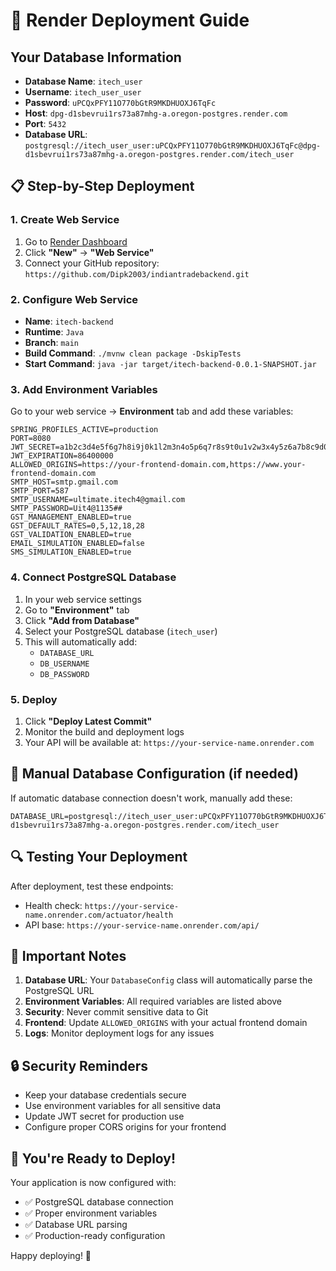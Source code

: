 # 🚀 Render Deployment Guide

## Your Database Information
- **Database Name**: `itech_user`
- **Username**: `itech_user_user`
- **Password**: `uPCQxPFY11O770bGtR9MKDHUOXJ6TqFc`
- **Host**: `dpg-d1sbevrui1rs73a87mhg-a.oregon-postgres.render.com`
- **Port**: `5432`
- **Database URL**: `postgresql://itech_user_user:uPCQxPFY11O770bGtR9MKDHUOXJ6TqFc@dpg-d1sbevrui1rs73a87mhg-a.oregon-postgres.render.com/itech_user`

## 📋 Step-by-Step Deployment

### 1. Create Web Service
1. Go to [Render Dashboard](https://render.com/dashboard)
2. Click **"New"** → **"Web Service"**
3. Connect your GitHub repository: `https://github.com/Dipk2003/indiantradebackend.git`

### 2. Configure Web Service
- **Name**: `itech-backend`
- **Runtime**: `Java`
- **Branch**: `main`
- **Build Command**: `./mvnw clean package -DskipTests`
- **Start Command**: `java -jar target/itech-backend-0.0.1-SNAPSHOT.jar`

### 3. Add Environment Variables
Go to your web service → **Environment** tab and add these variables:

```
SPRING_PROFILES_ACTIVE=production
PORT=8080
JWT_SECRET=a1b2c3d4e5f6g7h8i9j0k1l2m3n4o5p6q7r8s9t0u1v2w3x4y5z6a7b8c9d0e1f2g3h4i5j6k7l8m9n0
JWT_EXPIRATION=86400000
ALLOWED_ORIGINS=https://your-frontend-domain.com,https://www.your-frontend-domain.com
SMTP_HOST=smtp.gmail.com
SMTP_PORT=587
SMTP_USERNAME=ultimate.itech4@gmail.com
SMTP_PASSWORD=Uit4@1135##
GST_MANAGEMENT_ENABLED=true
GST_DEFAULT_RATES=0,5,12,18,28
GST_VALIDATION_ENABLED=true
EMAIL_SIMULATION_ENABLED=false
SMS_SIMULATION_ENABLED=true
```

### 4. Connect PostgreSQL Database
1. In your web service settings
2. Go to **"Environment"** tab
3. Click **"Add from Database"**
4. Select your PostgreSQL database (`itech_user`)
5. This will automatically add:
   - `DATABASE_URL`
   - `DB_USERNAME`
   - `DB_PASSWORD`

### 5. Deploy
1. Click **"Deploy Latest Commit"**
2. Monitor the build and deployment logs
3. Your API will be available at: `https://your-service-name.onrender.com`

## 🔧 Manual Database Configuration (if needed)
If automatic database connection doesn't work, manually add these:

```
DATABASE_URL=postgresql://itech_user_user:uPCQxPFY11O770bGtR9MKDHUOXJ6TqFc@dpg-d1sbevrui1rs73a87mhg-a.oregon-postgres.render.com/itech_user
```

## 🔍 Testing Your Deployment
After deployment, test these endpoints:
- Health check: `https://your-service-name.onrender.com/actuator/health`
- API base: `https://your-service-name.onrender.com/api/`

## 📝 Important Notes
1. **Database URL**: Your `DatabaseConfig` class will automatically parse the PostgreSQL URL
2. **Environment Variables**: All required variables are listed above
3. **Security**: Never commit sensitive data to Git
4. **Frontend**: Update `ALLOWED_ORIGINS` with your actual frontend domain
5. **Logs**: Monitor deployment logs for any issues

## 🔒 Security Reminders
- Keep your database credentials secure
- Use environment variables for all sensitive data
- Update JWT secret for production use
- Configure proper CORS origins for your frontend

## 🎉 You're Ready to Deploy!
Your application is now configured with:
- ✅ PostgreSQL database connection
- ✅ Proper environment variables
- ✅ Database URL parsing
- ✅ Production-ready configuration

Happy deploying! 🚀
